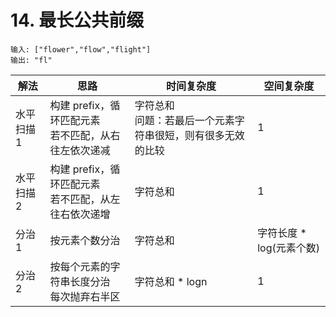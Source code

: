# 14. 最长公共前缀

```
输入: ["flower","flow","flight"]
输出: "fl"
```

| 解法      | 思路                                                      | 时间复杂度                                                   |空间复杂度      |
| --------- | --------------------------------------------------------- | ------------------------------------------------------------ | ---- |
| 水平扫描1 | 构建 prefix，循环匹配元素<br />若不匹配，从右往左依次递减 | 字符总和<br />问题：若最后一个元素字符串很短，则有很多无效的比较 | 1 |
| 水平扫描2 | 构建 prefix，循环匹配元素<br />若不匹配，从左往右依次递增 | 字符总和                                                     | 1 |
| 分治1     | 按元素个数分治                                            | 字符总和                                                     | 字符长度 * log(元素个数) |
| 分治2     | 按每个元素的字符串长度分治<br />每次抛弃右半区            | 字符总和 * logn                                              | 1 |

